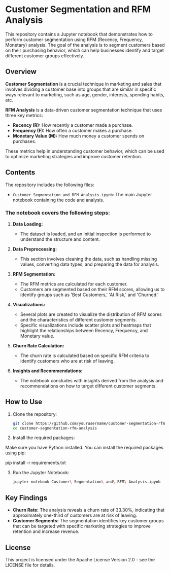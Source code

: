 # Customer Segmentation and RFM Analysis

This repository contains a Jupyter notebook that demonstrates how to perform customer segmentation using RFM (Recency, Frequency, Monetary) analysis. The goal of the analysis is to segment customers based on their purchasing behavior, which can help businesses identify and target different customer groups effectively.

## Overview

**Customer Segmentation** is a crucial technique in marketing and sales that involves dividing a customer base into groups that are similar in specific ways relevant to marketing, such as age, gender, interests, spending habits, etc.

**RFM Analysis** is a data-driven customer segmentation technique that uses three key metrics:
- **Recency (R):** How recently a customer made a purchase.
- **Frequency (F):** How often a customer makes a purchase.
- **Monetary Value (M):** How much money a customer spends on purchases.

These metrics help in understanding customer behavior, which can be used to optimize marketing strategies and improve customer retention.

## Contents

The repository includes the following files:
- `Customer Segmentation and RFM Analysis.ipynb`: The main Jupyter notebook containing the code and analysis.

### The notebook covers the following steps:

1. **Data Loading:** 
   - The dataset is loaded, and an initial inspection is performed to understand the structure and content.

2. **Data Preprocessing:**
   - This section involves cleaning the data, such as handling missing values, converting data types, and preparing the data for analysis.

3. **RFM Segmentation:**
   - The RFM metrics are calculated for each customer.
   - Customers are segmented based on their RFM scores, allowing us to identify groups such as 'Best Customers,' 'At Risk,' and 'Churned.'

4. **Visualizations:**
   - Several plots are created to visualize the distribution of RFM scores and the characteristics of different customer segments.
   - Specific visualizations include scatter plots and heatmaps that highlight the relationships between Recency, Frequency, and Monetary value.

5. **Churn Rate Calculation:**
   - The churn rate is calculated based on specific RFM criteria to identify customers who are at risk of leaving.

6. **Insights and Recommendations:**
   - The notebook concludes with insights derived from the analysis and recommendations on how to target different customer segments.

## How to Use

1. Clone the repository:

   ```bash
   git clone https://github.com/yourusername/customer-segmentation-rfm-analysis.git
   cd customer-segmentation-rfm-analysis
2. Install the required packages:

Make sure you have Python installed. You can install the required packages using pip:

   pip install -r requirements.txt 

3. Run the Jupyter Notebook:
   ```bash
   jupyter notebook Customer\ Segmentation\ and\ RFM\ Analysis.ipynb
## Key Findings
- **Churn Rate:** The analysis reveals a churn rate of 33.30%, indicating that approximately one-third of customers are at risk of leaving.
- **Customer Segments:** The segmentation identifies key customer groups that can be targeted with specific marketing strategies to improve retention and increase
  revenue.
## License
This project is licensed under the Apache License Version 2.0  - see the LICENSE file for details.

